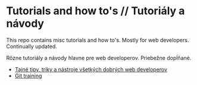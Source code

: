 # Tutorials and how to's // Tutoriály a návody

This repo contains misc tutorials and how to's. Mostly for web developers. Continually updated. 

Rôzne tutoriály a návody hlavne pre web developerov. Priebežne dopĺňané.

* [Tajné tipy, triky a nástroje všetkých dobrých web developerov](tipy-triky-nastroje.md)
* [Git training](https://github.com/matusmarcin/git-training)
